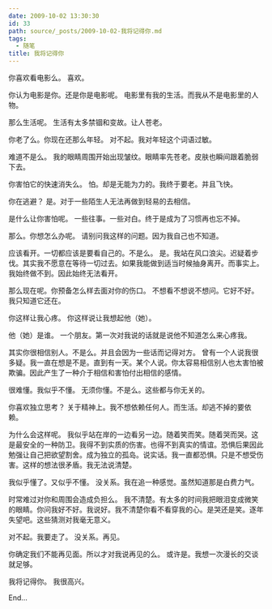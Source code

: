 ```yaml
---
date: 2009-10-02 13:30:30
id: 33
path: source/_posts/2009-10-02-我将记得你.md
tags:
  - 随笔
title: 我将记得你
---
```


你喜欢看电影么。 
喜欢。 

你认为电影是你。还是你是电影呢。 
电影里有我的生活。而我从不是电影里的人物。 


那么生活呢。 
生活有太多禁锢和变故。让人苍老。 

你老了么。你现在还那么年轻。 
对不起。我对年轻这个词语过敏。 

难道不是么。 
我的眼睛周围开始出现皱纹。眼睛率先苍老。皮肤也瞬间跟着脆弱下去。 

你害怕它的快速消失么。 
怕。却是无能为力的。我终于要老。并且飞快。 

你在逃避？ 
是。对于一些陌生人无法再做到轻易的去相信。 

是什么让你害怕呢。 
一些往事。一些对白。终于是成为了习惯再也忘不掉。 

那么。你想怎么办呢。 
请别问我这样的问题。因为我自己也不知道。 

应该看开。一切都应该是要看自己的。不是么。 
是。我站在风口浪尖。迟疑着步伐。其实我不愿意在等待一切过去。如果我能做到适当时候抽身离开。而事实上。我始终做不到。因此始终无法看开。 

那么现在呢。你预备怎么样去面对你的伤口。 
不想看不想说不想问。它好不好。我只知道它还在。 

你这样让我心疼。 
你这样说让我想起他（她）。 

他（她）是谁。 
一个朋友。第一次对我说的话就是说他不知道怎么来心疼我。 

其实你很相信别人。不是么。并且会因为一些话而记得对方。 
曾有一个人说我很多疑。我一直在想是不是。直到有一天。某个人说。你太容易相信别人也太害怕被欺骗。因此产生了一种介于相信和害怕付出相信的感情。 

很难懂。我似乎不懂。 
无须你懂。不是么。这些都与你无关的。 

你喜欢独立思考？ 
关于精神上。我不想依赖任何人。而生活。却逃不掉的要依赖。 

为什么会这样呢。 
我似乎站在岸的一边看另一边。随着笑而笑。随着哭而哭。这是最安全的一种防卫。我得不到实质的伤害。也得不到真实的情谊。恐惧后果因此勉强让自己把欲望割舍。成为独立的孤岛。说实话。我一直都恐惧。只是不想受伤害。这样的想法很矛盾。我无法说清楚。 

我似乎懂了。又似乎不懂。 
没关系。我在追一种感觉。虽然知道那是白费力气。 

时常难过对你和周围会造成负担么。 
我不清楚。有太多的时间我把眼泪变成微笑的眼睛。你问我好不好。我说好。我不清楚你看不看穿我的心。是哭还是笑。逐年失望吧。这些猜测对我毫无意义。 

对不起。我要走了。 
没关系。再见。 

你确定我们不能再见面。所以才对我说再见的么。 
或许是。我想一次漫长的交谈就足够。 

我将记得你。 
我很高兴。 

 

End...